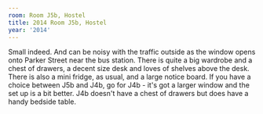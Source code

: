 ```yaml
---
room: Room J5b, Hostel
title: 2014 Room J5b, Hostel
year: '2014'
---
```


Small indeed. And can be noisy with the traffic outside as the window opens onto Parker Street near the bus station. There is quite a big wardrobe and a chest of drawers, a decent size desk and loves of shelves above the desk. There is also a mini fridge, as usual, and a large notice board. If you have a choice between J5b and J4b, go for J4b - it's got a larger window and the set up is a bit better. J4b doesn't have a chest of drawers but does have a handy bedside table.